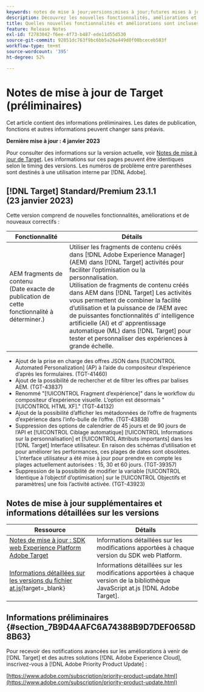 ```yaml
---
keywords: notes de mise à jour;versions;mises à jour;futures mises à jour;améliorations;nouvelles fonctionnalités;correctifs;préliminaire
description: Découvrez les nouvelles fonctionnalités, améliorations et correctifs de la prochaine version d’Adobe Target, notamment les SDK, les API et les bibliothèques JavaScript.
title: Quelles nouvelles fonctionnalités et améliorations sont incluses dans la prochaine version ?
feature: Release Notes
exl-id: f2783042-f6ee-4f73-b487-ede11d55d530
source-git-commit: 92851dc763f9bc6bb5a26a449d0f08bceceb583f
workflow-type: tm+mt
source-wordcount: '395'
ht-degree: 52%

---
```


# Notes de mise à jour de Target (préliminaires)

Cet article contient des informations préliminaires. Les dates de publication, fonctions et autres informations peuvent changer sans préavis.

**Dernière mise à jour : 4 janvier 2023**

Pour consulter des informations sur la version actuelle, voir [Notes de mise à jour de Target](release-notes.md). Les informations sur ces pages peuvent être identiques selon le timing des versions. Les numéros de problème entre parenthèses sont destinés à une utilisation interne par [!DNL Adobe].

## [!DNL Target] Standard/Premium 23.1.1 (23 janvier 2023)

Cette version comprend de nouvelles fonctionnalités, améliorations et de nouveaux correctifs :

| Fonctionnalité | Détails |
| --- | --- |
| AEM fragments de contenu<br>(Date exacte de publication de cette fonctionnalité à déterminer.) | Utiliser les fragments de contenu créés dans [!DNL Adobe Experience Manager] (AEM) dans [!DNL Target] activités pour faciliter l’optimisation ou la personnalisation.<br>Utilisation de fragments de contenu créés dans AEM dans [!DNL Target] Les activités vous permettent de combiner la facilité d’utilisation et la puissance de l’AEM avec de puissantes fonctionnalités d’ intelligence artificielle (AI) et d’ apprentissage automatique (ML) dans [!DNL Target] pour tester et personnaliser des expériences à grande échelle. |

* Ajout de la prise en charge des offres JSON dans [!UICONTROL Automated Personalization] (AP) à l’aide du compositeur d’expérience d’après les formulaires. (TGT-41460)
* Ajout de la possibilité de rechercher et de filtrer les offres par balises AEM. (TGT-43837)
* Renommé &quot;[!UICONTROL Fragment d’expérience]&quot; dans le workflow du compositeur d’expérience visuelle. L’option est désormais &quot;[!UICONTROL HTML XF].&quot; (TGT-44132)
* Ajout de la possibilité d’afficher les métadonnées de l’offre de fragments d’expérience dans l’info-bulle de l’offre. (TGT-43838)
* Suppression des options de calendrier de 45 jours et de 90 jours de l’API et [!UICONTROL Ciblage automatique] [!UICONTROL Informations sur la personnalisation] et [!UICONTROL Attributs importants] dans les [!DNL Target] Interface utilisateur. En raison des schémas d’utilisation et pour améliorer les performances, ces plages de dates sont obsolètes. L’interface utilisateur a été mise à jour pour prendre en compte les plages actuellement autorisées : 15, 30 et 60 jours. (TGT-39357)
* Suppression de la possibilité de modifier la variable [!UICONTROL Identique à l’objectif d’optimisation] sur le [!UICONTROL Objectifs et paramètres] une fois l’activité activée. (TGT-43923)

## Notes de mise à jour supplémentaires et informations détaillées sur les versions

| Ressource | Détails |
|--- |--- |
| [Notes de mise à jour : SDK web Experience Platform Adobe Target](https://experienceleague.adobe.com/docs/experience-platform/edge/release-notes.html?lang=fr) | Informations détaillées sur les modifications apportées à chaque version du SDK web Platform. |
| [Informations détaillées sur les versions du fichier at.js](https://developer.adobe.com/target/implement/client-side/atjs/target-atjs-versions/){target=_blank} | Informations détaillées sur les modifications apportées à chaque version de la bibliothèque JavaScript at.js [!DNL Adobe Target]. |


## Informations préliminaires {#section_7B9D4AAFC6A74388B9D7DEF0658D8B63}

Pour recevoir des notifications avancées sur les améliorations à venir de [!DNL Target] et des autres solutions [!DNL Adobe Experience Cloud], inscrivez-vous à [!DNL Adobe Priority Product Update] :

[https://www.adobe.com/subscription/priority-product-update.html](https://www.adobe.com/subscription/priority-product-update.html)
